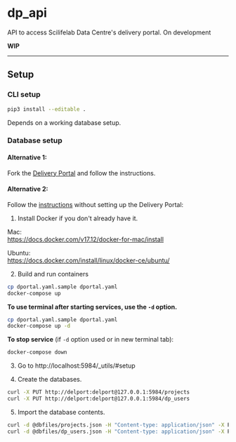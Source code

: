 # dp_api
API to access Scilifelab Data Centre's delivery portal. On development

**WIP** 

---

## Setup
### CLI setup
```bash
pip3 install --editable .
```
Depends on a working database setup. 
### Database setup
#### Alternative 1: 
Fork the [Delivery Portal](https://github.com/ScilifelabDataCentre/delivery_portal.git) and follow the instructions. 

#### Alternative 2: 
Follow the [instructions](https://github.com/ScilifelabDataCentre/delivery_portal.git) without setting up the Delivery Portal: 

1. Install Docker if you don't already have it.

Mac:  
https://docs.docker.com/v17.12/docker-for-mac/install

Ubuntu:  
https://docs.docker.com/install/linux/docker-ce/ubuntu/

2. Build and run containers

```bash
cp dportal.yaml.sample dportal.yaml
docker-compose up
```

**To use terminal after starting services, use the `-d` option.**
```bash 
cp dportal.yaml.sample dportal.yaml
docker-compose up -d 
```

**To stop service** (if `-d` option used or in new terminal tab):
```bash 
docker-compose down
```

3. Go to http://localhost:5984/_utils/#setup

4. Create the databases. 
```bash
curl -X PUT http://delport:delport@127.0.0.1:5984/projects
curl -X PUT http://delport:delport@127.0.0.1:5984/dp_users
```

5. Import the database contents. 
```bash
curl -d @dbfiles/projects.json -H "Content-type: application/json" -X POST http://delport:delport@127.0.0.1:5984/projects/_bulk_docs
curl -d @dbfiles/dp_users.json -H "Content-type: application/json" -X POST http://delport:delport@127.0.0.1:5984/dp_users/_bulk_docs
```